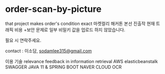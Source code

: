 # order-scan-by-picture
that project makes order's condition exact
마켓컬리 해커톤 본선 진출작
현재 트래픽 비용 +보안 문제로 일부 비밀키 값을 업로드 하지 않았습니다.

필요 시 연락주세요.

contact : 이소담, sodamlee315@gmail.com


이용 기술 
relevance feedback in information retrieval
AWS elasticbeanstalk
SWAGGER
JAVA 11 & SPRING BOOT
NAVER CLOUD OCR 
